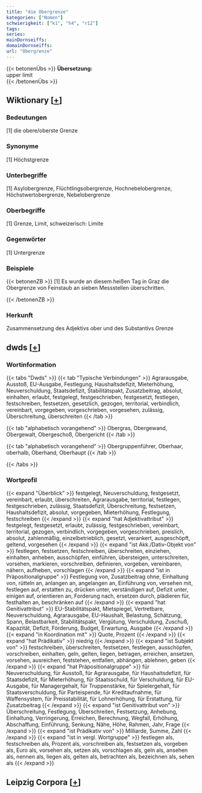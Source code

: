 ```yaml
---
title: "die Obergrenze"
kategorien: ["Nomen"]
schwierigkeit: ["k1", "h4", "r12"]
tags:
series:
mainDornseiffs:
domainDornseiffs:
url: "Obergrenze"
---
```


{{< betonenÜbs >}}
**Übersetzung:**  
upper limit  
{{< /betonenÜbs >}}

## Wiktionary [[+](https://de.wiktionary.org/wiki/Obergrenze)]

### Bedeutungen
[1] die obere/oberste Grenze  

### Synonyme
[1] Höchstgrenze  

### Unterbegriffe
[1] Asylobergrenze, Flüchtlingsobergrenze, Hochnebelobergrenze, Höchstwertobergrenze, Nebelobergrenze  

### Oberbegriffe
[1] Grenze, Limit, schweizerisch: Limite  

### Gegenwörter
[1] Untergrenze  

### Beispiele
{{< betonenZB >}}
[1] Es wurde an diesem heißen Tag in Graz die Obergrenze von Feinstaub an sieben Messstellen überschritten.  

{{< /betonenZB >}}
### Herkunft
Zusammensetzung des Adjektivs ober und des Substantivs Grenze  



## dwds [[+](https://www.dwds.de/wb/Obergrenze)]

### Wortinformation
{{< tabs "Dwds" >}}
{{< tab "Typische Verbindungen" >}}
Agrarausgabe, Ausstoß, EU-Ausgabe, Festlegung, Haushaltsdefizit, Mieterhöhung, Neuverschuldung, Staatsdefizit, Stabilitätspakt, Zusatzbeitrag, absolut, einhalten, erlaubt, festgelegt, festgeschrieben, festgesetzt, festlegen, festschreiben, festsetzen, gesetzlich, gezogen, territorial, verbindlich, vereinbart, vorgegeben, vorgeschrieben, vorgesehen, zulässig, Überschreitung, überschreiten
{{< /tab >}}

{{< tab "alphabetisch vorangehend" >}}
Obergras, Obergewand, Obergewalt, Obergeschoß, Obergericht
{{< /tab >}}

{{< tab "alphabetisch vorangehend" >}}
Obergruppenführer, Oberhaar, oberhalb, Oberhand, Oberhaupt
{{< /tab >}}

{{< /tabs >}}

### Wortprofil
{{< expand "Überblick" >}} festgelegt, Neuverschuldung, festgesetzt, vereinbart, erlaubt, überschreiten, Agrarausgabe, territorial, festlegen, festgeschrieben, zulässig, Staatsdefizit, Überschreitung, festsetzen, Haushaltsdefizit, absolut, vorgegeben, Mieterhöhung, Festlegung, festschreiben {{< /expand >}}
{{< expand "hat Adjektivattribut" >}} festgelegt, festgesetzt, erlaubt, zulässig, festgeschrieben, vereinbart, territorial, gezogen, verbindlich, vorgegeben, vorgeschrieben, preislich, absolut, zahlenmäßig, einzelbetrieblich, gesetzt, verankert, ausgeschöpft, geltend, vorgesehen {{< /expand >}}
{{< expand "ist Akk./Dativ-Objekt von" >}} festlegen, festsetzen, festschreiben, überschreiten, einziehen, einhalten, anheben, ausschöpfen, einführen, übersteigen, unterschreiten, vorsehen, markieren, vorschreiben, definieren, vorgeben, vereinbaren, nähern, aufheben, vorschlagen {{< /expand >}}
{{< expand "ist in Präpositionalgruppe" >}} Festlegung von, Zusatzbeitrag ohne, Einhaltung von, rütteln an, anlangen an, angelangen an, Einführung von, versehen mit, festlegen auf, erstatten zu, drücken unter, verständigen auf, Defizit unter, einigen auf, orientieren an, Forderung nach, ersetzen durch, plädieren für, festhalten an, beschränken auf {{< /expand >}}
{{< expand "hat Genitivattribut" >}} EU-Stabilitätspakt, Mietspiegel, Vertretbare, Neuverschuldung, Agrarausgabe, EU-Haushalt, Belastung, Schätzung, Spann, Belastbarkeit, Stabilitätspakt, Vergütung, Verschuldung, Zuschuß, Kapazität, Defizit, Förderung, Budget, Erwartung, Ausgabe {{< /expand >}}
{{< expand "in Koordination mit" >}} Quote, Prozent {{< /expand >}}
{{< expand "hat Prädikativ" >}} niedrig {{< /expand >}}
{{< expand "ist Subjekt von" >}} festschreiben, überschreiten, festsetzen, festlegen, ausschöpfen, vorschreiben, einhalten, geln, gelten, liegen, betragen, erreichen, ansetzen, vorsehen, ausreichen, feststehen, entfallen, abhängen, ablehnen, geben {{< /expand >}}
{{< expand "hat Präpositionalgruppe" >}} für Neuverschuldung, für Ausstoß, für Agrarausgabe, für Haushaltsdefizit, für Staatsdefizit, für Mieterhöhung, für Staatsschuld, für Verschuldung, für EU-Ausgabe, für Managergehalt, für Truppenstärke, für Spielergehalt, für Staatsverschuldung, für Parteispende, für Kreditaufnahme, für Waffensystem, für Preisstabilität, für Lohnerhöhung, für Erstattung, für Zusatzbeitrag {{< /expand >}}
{{< expand "ist Genitivattribut von" >}} Überschreitung, Festlegung, Überschreiten, Festsetzung, Anhebung, Einhaltung, Verringerung, Erreichen, Berechnung, Wegfall, Erhöhung, Abschaffung, Einführung, Senkung, Nähe, Höhe, Rahmen, Jahr, Frage {{< /expand >}}
{{< expand "ist Prädikativ von" >}} Milliarde, Summe, Zahl {{< /expand >}}
{{< expand "ist in vergl. Wortgruppe" >}} festlegen als, festschreiben als, Prozent als, vorschreiben als, festsetzen als, vorgeben als, Euro als, vorsehen als, setzen als, vorschlagen als, geln als, ansehen als, nennen als, liegen als, gelten als, betrachten als, bezeichnen als, sehen als {{< /expand >}}

## Leipzig Corpora [[+](https://corpora.uni-leipzig.de/en/res?word=Obergrenze&corpusId=deu_newscrawl-public_2018)]

